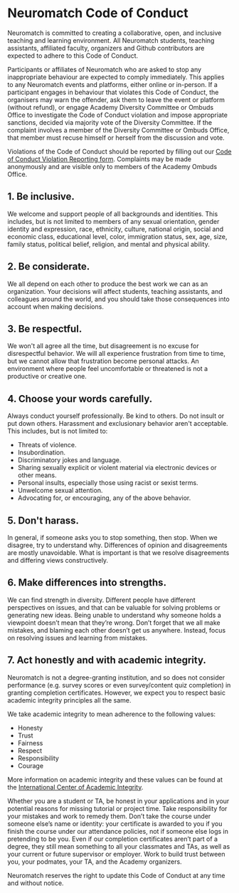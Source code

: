 # Neuromatch Code of Conduct

Neuromatch is committed to creating a collaborative, open, and inclusive teaching and learning environment. All Neuromatch students, teaching assistants, affiliated faculty, organizers and Github contributors are expected to adhere to this Code of Conduct.  

Participants or affiliates of Neuromatch who are asked to stop any inappropriate behaviour are expected to comply immediately. This applies to any Neuromatch events and platforms, either online or in-person. If a participant engages in behaviour that violates this Code of Conduct, the organisers may warn the offender, ask them to leave the event or platform (without refund), or engage Academy Diversity Committee or Ombuds Office to investigate the Code of Conduct violation and impose appropriate sanctions, decided via majority vote of the Diversity Committee. If the complaint involves a member of the Diversity Committee or Ombuds Office, that member must recuse himself or herself from the discussion and vote.

Violations of the Code of Conduct should be reported by filling out our [Code of Conduct Violation Reporting form](https://airtable.com/app3DAkSp0lV5kU38/shrezDSthWPlJ4Rpy). Complaints may be made anonymously and are visible only to members of the Academy Ombuds Office.

## 1. Be inclusive.

We welcome and support people of all backgrounds and identities. This includes, but is not limited to members of any sexual orientation, gender identity and expression, race, ethnicity, culture, national origin, social and economic class, educational level, color, immigration status, sex, age, size, family status, political belief, religion, and mental and physical ability.

## 2. Be considerate.

We all depend on each other to produce the best work we can as an organization. Your decisions will affect students, teaching assistants, and colleagues around the world, and you should take those consequences into account when making decisions.

## 3. Be respectful.

We won't all agree all the time, but disagreement is no excuse for disrespectful behavior. We will all experience frustration from time to time, but we cannot allow that frustration become personal attacks. An environment where people feel uncomfortable or threatened is not a productive or creative one.

## 4. Choose your words carefully.

Always conduct yourself professionally. Be kind to others. Do not insult or put down others. Harassment and exclusionary behavior aren't acceptable. This includes, but is not limited to:



*   Threats of violence.
*   Insubordination.
*   Discriminatory jokes and language.
*   Sharing sexually explicit or violent material via electronic devices or other means.
*   Personal insults, especially those using racist or sexist terms.
*   Unwelcome sexual attention.
*   Advocating for, or encouraging, any of the above behavior.

## 5. Don't harass.

In general, if someone asks you to stop something, then stop. When we disagree, try to understand why. Differences of opinion and disagreements are mostly unavoidable. What is important is that we resolve disagreements and differing views constructively.

## 6. Make differences into strengths.

We can find strength in diversity. Different people have different perspectives on issues, and that can be valuable for solving problems or generating new ideas. Being unable to understand why someone holds a viewpoint doesn’t mean that they’re wrong. Don’t forget that we all make mistakes, and blaming each other doesn’t get us anywhere. Instead, focus on resolving issues and learning from mistakes.

## 7. Act honestly and with academic integrity.

Neuromatch is not a degree-granting institution, and so does not consider performance (e.g. survey scores or even survey/content quiz completion) in granting completion certificates. However, we expect you to respect basic academic integrity principles all the same. 

We take academic integrity to mean adherence to the following values:
*   Honesty
*   Trust
*   Fairness
*   Respect
*   Responsibility
*   Courage

More information on academic integrity and these values can be found at the [International Center of Academic Integrity](https://academicintegrity.org/images/pdfs/20019_ICAI-Fundamental-Values_R12.pdf).

Whether you are a student or TA, be honest in your applications and in your potential reasons for missing tutorial or project time. Take responsibility for your mistakes and work to remedy them. Don’t take the course under someone else’s name or identity: your certificate is awarded to you if you finish the course under our attendance policies, not if someone else logs in pretending to be you. Even if our completion certificates aren’t part of a degree, they still mean something to all your classmates and TAs, as well as your current or future supervisor or employer. Work to build trust between you, your podmates, your TA, and the Academy organizers.


Neuromatch reserves the right to update this Code of Conduct at any time and without notice.
